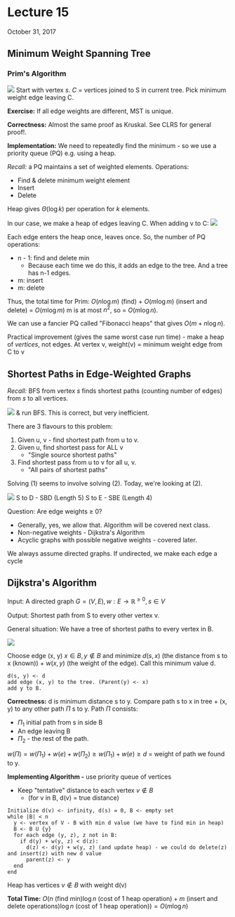 # Lecture 15
October 31, 2017

## Minimum Weight Spanning Tree
### Prim's Algorithm 
![](https://i.imgur.com/0ljutL2.png) Start with vertex $s$. $C$ = vertices joined to S in current tree. Pick minimum weight edge leaving C.

**Exercise:** If all edge weights are different, MST is unique.

**Correctness:** Almost the same proof as Kruskal. See CLRS for general proof!.

**Implementation:** We need to repeatedly find the minimum - so we use a priority queue (PQ) e.g. using a heap.

*Recall:* a PQ maintains a set of weighted elements. Operations:
* Find & delete minimum weight element
* Insert
* Delete

Heap gives $\Theta(\log k)$ per operation for $k$ elements.

In our case, we make a heap of edges leaving C. When adding v to C: ![](https://i.imgur.com/7ij2o4z.png)

Each edge enters the heap once, leaves once. So, the number of PQ operations:
* n - 1: find and delete min
	* Because each time we do this, it adds an edge to the tree. And a tree has n-1 edges.
* m: insert
* m: delete

Thus, the total time for Prim: $O(n \log m)$ (find) + $O(m\log m)$ (insert and delete) = $O(m \log m)$ m is at most $n^2$, so = $O(m \log n)$.

We can use a fancier PQ called "Fibonacci heaps" that gives $O(m + n\log n)$.

Practical improvement (gives the same worst case run time) - make a heap of *vertices*, not edges. At vertex v, weight(v) = minimum weight edge from C to v

## Shortest Paths in Edge-Weighted Graphs
*Recall:* BFS from vertex $s$ finds shortest paths (counting number of edges) from $s$ to all vertices.

![](https://i.imgur.com/dfofT0u.png) & run BFS. This is correct, but very inefficient.

There are 3 flavours to this problem:
1. Given u, v - find shortest path from u to v.
2. Given u, find shortest pass for ALL v
	* "Single source shortest paths"
3. Find shortest pass from u to v for all u, v.
	* "All pairs of shortest paths"

Solving (1) seems to involve solving (2). Today, we're looking at (2).

![](https://i.imgur.com/9jtxxZX.png) S to D - SBD (Length 5) S to E - SBE (Length 4)

Question: Are edge weights $\geq$ 0? 
* Generally, yes, we allow that. Algorithm will be covered next class.
* Non-negative weights - Dijkstra's Algorithm
* Acyclic graphs with possible negative weights - covered later.

We always assume directed graphs. If undirected, we make each edge a cycle

## Dijkstra's Algorithm

Input: A directed graph $G = (V, E), w: E \rightarrow \mathbb{R}^{\geq 0}, s \in V$

Output: Shortest path from S to every other vertex v.

General situation: We have a tree of shortest paths to every vertex in B.

![](https://i.imgur.com/r8Bib6E.png)

Choose edge (x, y) $x \in B, y \notin B$ and minimize $d(s, x)$ (the distance from s to x (known)) + $w(x, y)$ (the weight of the edge). Call this minimum value d.
```
d(s, y) <- d
add edge (x, y) to the tree. (Parent(y) <- x)
add y to B.
```

**Correctness:** d is minimum distance s to y. Compare path s to x in tree + (x, y) to any other path $\Pi$ s to y. Path $\Pi$ consists:
* $\Pi_1$ initial path from s in side B
* An edge leaving B
* $\Pi_2$ - the rest of the path.

$w(\Pi) = w(\Pi_1) + w(e) + w(\Pi_2) \geq w(\Pi_1) + w(e) \geq d$ = weight of path we found to y.

**Implementing Algorithm -** use priority queue of vertices
* Keep "tentative" distance to each vertex $v \notin B$
	* (for v in B, d(v) = true distance)
```
Initialize d(v) <- infinity, d(s) = 0, B <- empty set
while |B| < n
  y <- vertex of V - B with min d value (we have to find min in heap)
  B <- B U {y}
  for each edge (y, z), z not in B:
    if d(y) + w(y, z) < d(z):
      d(z) <- d(y) + w(y, z) (and update heap) - we could do delete(z) and insert(z) with new d value
      parent(z) <- y
  end
end
```

Heap has vertices $v \notin B$ with weight d(v)

**Total Time:** $O(n \text{ (find min)}\log n \text{ (cost of 1 heap operation)}+ m \text{ (insert and delete operations)} \log n \text{ (cost of 1 heap operation)}) = O(m\log n)$